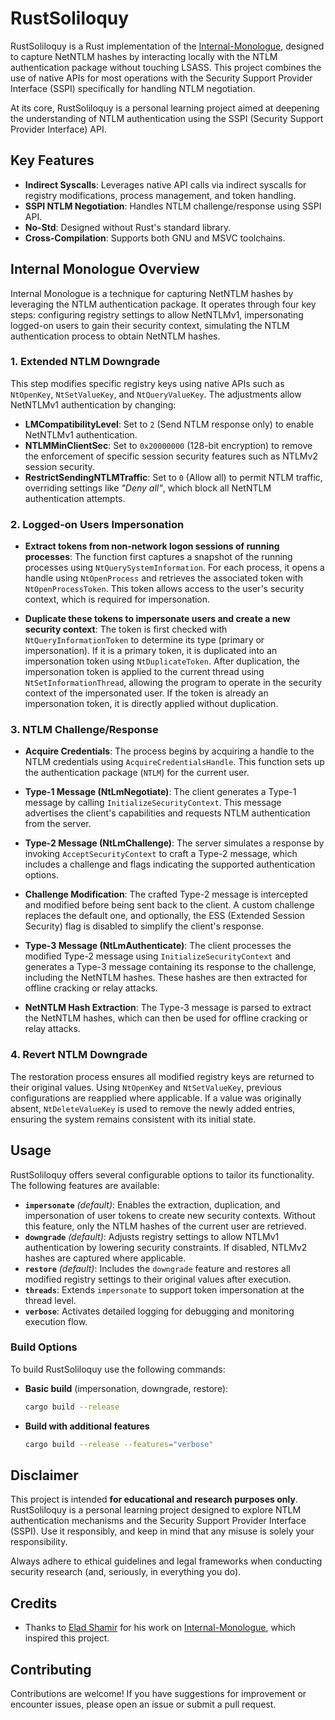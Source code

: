 # RustSoliloquy

RustSoliloquy is a Rust implementation of the [Internal-Monologue](https://github.com/eladshamir/Internal-Monologue), designed to capture NetNTLM hashes by interacting locally with the NTLM authentication package without touching LSASS. This project combines the use of native APIs for most operations with the Security Support Provider Interface (SSPI) specifically for handling NTLM negotiation.

At its core, RustSoliloquy is a personal learning project aimed at deepening the understanding of NTLM authentication using the SSPI (Security Support Provider Interface) API.

## Key Features

- **Indirect Syscalls**: Leverages native API calls via indirect syscalls for registry modifications, process management, and token handling.
- **SSPI NTLM Negotiation**: Handles NTLM challenge/response using SSPI API.
- **No-Std**: Designed without Rust's standard library.
- **Cross-Compilation**: Supports both GNU and MSVC toolchains.

## Internal Monologue Overview

Internal Monologue is a technique for capturing NetNTLM hashes by leveraging the NTLM authentication package. It operates through four key steps: configuring registry settings to allow NetNTLMv1, impersonating logged-on users to gain their security context, simulating the NTLM authentication process to obtain NetNTLM hashes.

### 1. Extended NTLM Downgrade

This step modifies specific registry keys using native APIs such as `NtOpenKey`, `NtSetValueKey`, and `NtQueryValueKey`. The adjustments allow NetNTLMv1 authentication by changing:

- **LMCompatibilityLevel**: Set to `2` (Send NTLM response only) to enable NetNTLMv1 authentication.
- **NTLMMinClientSec**: Set to `0x20000000` (128-bit encryption) to remove the enforcement of specific session security features such as NTLMv2 session security.
- **RestrictSendingNTLMTraffic**: Set to `0` (Allow all) to permit NTLM traffic, overriding settings like _"Deny all"_, which block all NetNTLM authentication attempts.

### 2. Logged-on Users Impersonation

- **Extract tokens from non-network logon sessions of running processes**: The function first captures a snapshot of the running processes using `NtQuerySystemInformation`. For each process, it opens a handle using `NtOpenProcess` and retrieves the associated token with `NtOpenProcessToken`. This token allows access to the user's security context, which is required for impersonation.

- **Duplicate these tokens to impersonate users and create a new security context**: The token is first checked with `NtQueryInformationToken` to determine its type (primary or impersonation). If it is a primary token, it is duplicated into an impersonation token using `NtDuplicateToken`. After duplication, the impersonation token is applied to the current thread using `NtSetInformationThread`, allowing the program to operate in the security context of the impersonated user. If the token is already an impersonation token, it is directly applied without duplication.

### 3. NTLM Challenge/Response

- **Acquire Credentials**: The process begins by acquiring a handle to the NTLM credentials using `AcquireCredentialsHandle`. This function sets up the authentication package (`NTLM`) for the current user.

- **Type-1 Message (NtLmNegotiate)**: The client generates a Type-1 message by calling `InitializeSecurityContext`. This message advertises the client's capabilities and requests NTLM authentication from the server.

- **Type-2 Message (NtLmChallenge)**: The server simulates a response by invoking `AcceptSecurityContext` to craft a Type-2 message, which includes a challenge and flags indicating the supported authentication options.

- **Challenge Modification**: The crafted Type-2 message is intercepted and modified before being sent back to the client. A custom challenge replaces the default one, and optionally, the ESS (Extended Session Security) flag is disabled to simplify the client's response.

- **Type-3 Message (NtLmAuthenticate)**: The client processes the modified Type-2 message using `InitializeSecurityContext` and generates a Type-3 message containing its response to the challenge, including the NetNTLM hashes. These hashes are then extracted for offline cracking or relay attacks.

- **NetNTLM Hash Extraction**: The Type-3 message is parsed to extract the NetNTLM hashes, which can then be used for offline cracking or relay attacks.

### 4. Revert NTLM Downgrade

The restoration process ensures all modified registry keys are returned to their original values. Using `NtOpenKey` and `NtSetValueKey`, previous configurations are reapplied where applicable. If a value was originally absent, `NtDeleteValueKey` is used to remove the newly added entries, ensuring the system remains consistent with its initial state.

## Usage

RustSoliloquy offers several configurable options to tailor its functionality. The following features are available:

- **`impersonate`** _(default)_: Enables the extraction, duplication, and impersonation of user tokens to create new security contexts. Without this feature, only the NTLM hashes of the current user are retrieved.
- **`downgrade`** _(default)_: Adjusts registry settings to allow NTLMv1 authentication by lowering security constraints. If disabled, NTLMv2 hashes are captured where applicable.
- **`restore`** _(default)_: Includes the `downgrade` feature and restores all modified registry settings to their original values after execution.
- **`threads`**: Extends `impersonate` to support token impersonation at the thread level.
- **`verbose`**: Activates detailed logging for debugging and monitoring execution flow.

### Build Options

To build RustSoliloquy use the following commands:

- **Basic build** (impersonation, downgrade, restore):

  ```bash
  cargo build --release
  ```

- **Build with additional features**
  ```bash
  cargo build --release --features="verbose"
  ```

## Disclaimer

This project is intended **for educational and research purposes only**. RustSoliloquy is a personal learning project designed to explore NTLM authentication mechanisms and the Security Support Provider Interface (SSPI). Use it responsibly, and keep in mind that any misuse is solely your responsibility.

Always adhere to ethical guidelines and legal frameworks when conducting security research (and, seriously, in everything you do).

## Credits

- Thanks to [Elad Shamir](https://github.com/eladshamir) for his work on [Internal-Monologue](https://github.com/eladshamir/Internal-Monologue), which inspired this project.

## Contributing

Contributions are welcome! If you have suggestions for improvement or encounter issues, please open an issue or submit a pull request.
